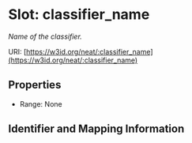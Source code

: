 # Slot: classifier_name
_Name of the classifier._


URI: [https://w3id.org/neat/:classifier_name](https://w3id.org/neat/:classifier_name)



<!-- no inheritance hierarchy -->


## Properties

 * Range: None



## Identifier and Mapping Information





